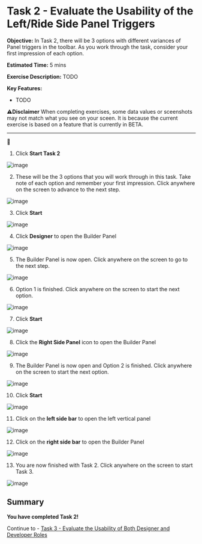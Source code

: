# Task 2 - Evaluate the Usability of the Left/Ride Side Panel Triggers

**Objective:** In Task 2, there will be 3 options with different variances of Panel triggers in the toolbar. As you work through the task, consider your first impression of each option. 

**Estimated Time:** 5 mins

**Exercise Description:** TODO

**Key Features:**
- TODO

⚠️**Disclaimer**
When completing exercises, some data values or sceenshots may not match what you see on your sceen. It is because the current exercise is based on a feature that is currently in BETA. 

----------------------------------------------------------------------------------------------------------------------------------------

🚩

1. Click **Start Task 2**

![image](https://user-images.githubusercontent.com/112718519/198698671-7fa78ee2-eb24-407c-9d25-3d1f9c1bb0cb.png)

2. These will be the 3 options that you will work through in this task. Take note of each option and remember your first impression. Click anywhere on the screen to advance to the next step.

![image](https://user-images.githubusercontent.com/112718519/198698693-b23df246-e37e-47a8-a4c7-bee7f93c4473.png)

3. Click **Start**

![image](https://user-images.githubusercontent.com/112718519/198699010-23b22762-dd32-4442-a6db-894554b05047.png)

4. Click **Designer** to open the Builder Panel

![image](https://user-images.githubusercontent.com/112718519/198699059-eae73fd7-72ca-4b2c-afb7-63d4d645c85c.png)

5. The Builder Panel is now open. Click anywhere on the screen to go to the next step.

![image](https://user-images.githubusercontent.com/112718519/198699114-dbdba68c-07b8-4b6d-b583-e7c58e12c2c4.png)

6. Option 1 is finished. Click anywhere on the screen to start the next option.

![image](https://user-images.githubusercontent.com/112718519/198699182-0af5581e-83ba-4bc8-8aef-28c6158e6ae1.png)

7. Click **Start**

![image](https://user-images.githubusercontent.com/112718519/198699343-1ff119dc-4f21-4925-8a1d-7e53a1f46f6d.png)

8. Click the **Right Side Panel** icon to open the Builder Panel

![image](https://user-images.githubusercontent.com/112718519/198699387-a4b69990-761f-43d3-a6b6-a2985521f177.png)

9. The Builder Panel is now open and Option 2 is finished. Click anywhere on the screen to start the next option.

![image](https://user-images.githubusercontent.com/112718519/198699457-40421792-94bd-4371-8391-c7067a6c280d.png)

10. Click **Start**

![image](https://user-images.githubusercontent.com/112718519/198699519-a11c845f-d8a5-4f10-8b46-e7495074a83c.png)

11. Click on the **left side bar** to open the left vertical panel

![image](https://user-images.githubusercontent.com/112718519/198699534-367d330a-d62d-4e99-9486-44064b2e11c8.png)

12. Click on the **right side bar** to open the Builder Panel

![image](https://user-images.githubusercontent.com/112718519/198699591-43c95b59-2114-4667-9793-e6aa99e3da37.png)

13. You are now finished with Task 2. Click anywhere on the screen to start Task 3.

![image](https://user-images.githubusercontent.com/112718519/198699632-ee930336-c525-4e0e-9394-da0d37febdd4.png)



## Summary

**You have completed Task 2!**

Continue to - [Task 3 - Evaluate the Usability of Both Designer and Developer Roles](../task3/README.md)
